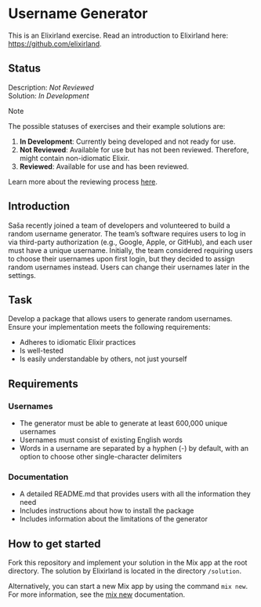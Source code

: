 # Username Generator
This is an Elixirland exercise. Read an introduction to Elixirland here: https://github.com/elixirland.

## Status
Description: *Not Reviewed*<br>
Solution:    *In Development*

> [!NOTE]  
> The possible statuses of exercises and their example solutions are:
> 
>   1. **In Development**: Currently being developed and not ready for use.
>   1. **Not Reviewed**: Available for use but has not been reviewed. Therefore, might contain non-idiomatic Elixir.
>   1. **Reviewed**: Available for use and has been reviewed.
>
> Learn more about the reviewing process [here](https://elixirland.dev/reviewing).

## Introduction
Saša recently joined a team of developers and volunteered to build a random username generator. The team’s software requires users to log in via third-party authorization (e.g., Google, Apple, or GitHub), and each user must have a unique username. Initially, the team considered requiring users to choose their usernames upon first login, but they decided to assign random usernames instead. Users can change their usernames later in the settings.

## Task
Develop a package that allows users to generate random usernames. Ensure your implementation meets the following requirements:
  - Adheres to idiomatic Elixir practices
  - Is well-tested
  - Is easily understandable by others, not just yourself

## Requirements
### Usernames
  - The generator must be able to generate at least 600,000 unique usernames
  - Usernames must consist of existing English words
  - Words in a username are separated by a hyphen (-) by default, with an option to choose other single-character delimiters
    
### Documentation
  - A detailed README.md that provides users with all the information they need
  - Includes instructions about how to install the package
  - Includes information about the limitations of the generator

## How to get started
Fork this repository and implement your solution in the Mix app at the root directory. The solution by Elixirland is located in the directory `/solution`.

Alternatively, you can start a new Mix app by using the command `mix new`. For more information, see the [mix new](https://hexdocs.pm/mix/1.12/Mix.Tasks.New.html) documentation.
